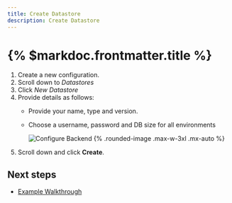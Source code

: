 ```yaml
---
title: Create Datastore
description: Create Datastore
---
```


# {% $markdoc.frontmatter.title %}



1. Create a new configuration.
1. Scroll down to *Datastores*
2. Click *New Datastore*
3. Provide details as follows:
   - Provide your name, type and version.
   - Choose a username, password and DB size for all environments

     ![Configure Backend](/images/example-walkthrough/configure-db.png) {%  .rounded-image .max-w-3xl .mx-auto %}
3. Scroll down and click **Create**.


## Next steps

- [Example Walkthrough](/example-walkthrough)
